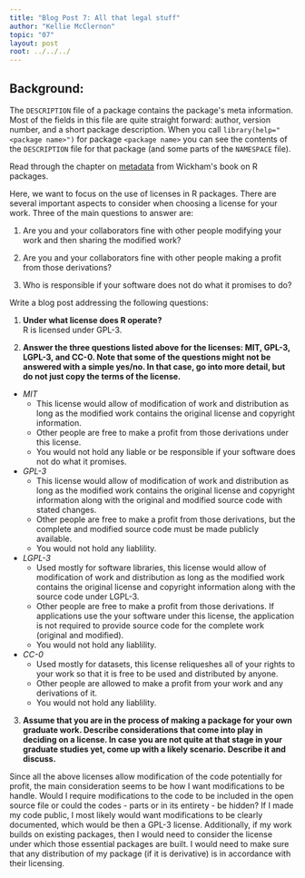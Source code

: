 ```yaml
---
title: "Blog Post 7: All that legal stuff"
author: "Kellie McClernon"
topic: "07"
layout: post
root: ../../../
---
```


## Background:

The `DESCRIPTION` file of a package contains the package's meta information. Most of the fields in this file are quite straight forward: author, version number, and a short package description. When you call `library(help="<package name>")` for  package `<package name>` you can see the contents of the `DESCRIPTION` file for that package (and some parts of the `NAMESPACE` file).

Read through the chapter on [metadata](http://r-pkgs.had.co.nz/description.html) from Wickham's book on R packages. 

Here, we want to focus on the use of licenses in R packages.
There are several important aspects to consider when choosing a license for your work. 
Three of the main questions to answer are: 

1. Are you and your collaborators fine with other people modifying your work and then sharing the modified work?

2. Are you and your collaborators fine with other people making a profit from those derivations?

3. Who is responsible if your software does not do what it promises to do?

Write a blog post addressing the following questions: 

1. **Under what license does R operate?**  
R is licensed under GPL-3.  

2. **Answer the three questions listed above for the licenses: MIT, GPL-3,  LGPL-3, and CC-0. Note that some of the questions might not be answered with a simple yes/no. In that case, go into more detail, but do not just copy the terms of the license.**  

  * *MIT*
    + This license would allow of modification of work and distribution as long as the modified work contains the original license and copyright information.
    + Other people are free to make a profit from those derivations under this license.
    + You would not hold any liable or be responsible if your software does not do what it promises.
  * *GPL-3*
    + This license would allow of modification of work and distribution as long as the modified work contains the original license and copyright information along with the original and modified source code with stated changes.
    + Other people are free to make a profit from those derivations, but the complete and modified source code must be made publicly available.
    + You would not hold any liablility.
  * *LGPL-3*
    + Used mostly for software libraries, this license would allow of modification of work and distribution as long as the modified work contains the original license and copyright information along with the source code under LGPL-3.
    + Other people are free to make a profit from those derivations. If applications use the your software under this license, the application is not required to provide source code for the complete work (original and modified).
    + You would not hold any liablility.
  * *CC-0*
    + Used mostly for datasets, this license reliqueshes all of your rights to your work so that it is free to be used and distributed by anyone.
    + Other people are allowed to make a profit from your work and any derivations of it.
    + You would not hold any liablility.

3. **Assume that you are in the process of making a package for your own graduate work. Describe considerations that come into play in deciding on a license. In case you are not quite at that stage in your graduate studies yet, come up with a likely scenario. Describe it and discuss.**  

Since all the above licenses allow modification of the code potentially for profit, the main consideration seems to be how I want modifications to be handle. Would I require modifications to the code to be included in the open source file or could the codes - parts or in its entirety - be hidden? If I made my code public, I most likely would want modifications to be clearly documented, which would be then a GPL-3 license. Additionally, if my work builds on existing packages, then I would need to consider the license under which those essential packages are built. I would need to make sure that any distribution of my package (if it is derivative) is in accordance with their licensing.
